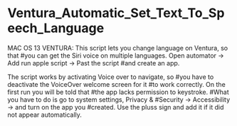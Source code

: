 # Ventura_Automatic_Set_Text_To_Speech_Language

MAC OS 13 VENTURA: 
This script lets you change language on Ventura, so that #you can get the Siri voice on multiple languages. 
Open automator -> Add run apple script -> Past the script #and create an app.

The script works by activating Voice over to navigate, so #you have to deactivate the VoiceOver welcome screen for it #to work correctly. On the first run you will be told that #the app lacks permission to keystroke. 
#What you have to do is go to system settings, Privacy & #Security -> Accessibility -> and turn on the app you #created. Use the pluss sign and add it if it did not appear automatically. 

